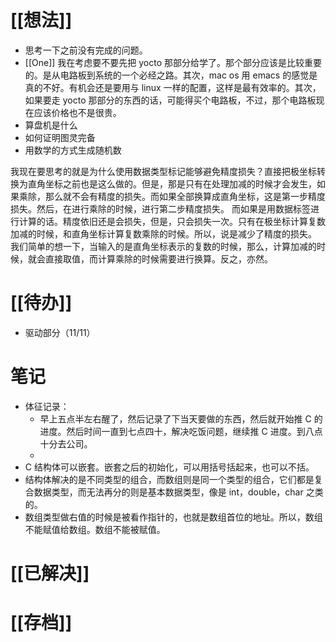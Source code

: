 # [[想法]]
- 思考一下之前没有完成的问题。
- [[One]]
我在考虑要不要先把 yocto 那部分给学了。那个部分应该是比较重要的。是从电路板到系统的一个必经之路。其次，mac os 用 emacs 的感觉是真的不好。有机会还是要用与 linux 一样的配置，这样是最有效率的。其次，如果要走 yocto 那部分的东西的话，可能得买个电路板，不过，那个电路板现在应该价格也不是很贵。
- 算盘机是什么
- 如何证明图灵完备
- 用数学的方式生成随机数

我现在要思考的就是为什么使用数据类型标记能够避免精度损失？直接把极坐标转换为直角坐标之前也是这么做的。但是，那是只有在处理加减的时候才会发生，如果乘除，那么就不会有精度的损失。而如果全部换算成直角坐标，这是第一步精度损失。然后，在进行乘除的时候，进行第二步精度损失。
而如果是用数据标签进行计算的话。精度依旧还是会损失，但是，只会损失一次。只有在极坐标计算复数加减的时候，和直角坐标计算复数乘除的时候。所以，说是减少了精度的损失。
我们简单的想一下，当输入的是直角坐标表示的复数的时候，那么，计算加减的时候，就会直接取值，而计算乘除的时候需要进行换算。反之，亦然。
# [[待办]]
- 驱动部分（11/11）

# 笔记
- 体征记录：
	- 早上五点半左右醒了，然后记录了下当天要做的东西，然后就开始推 C 的进度。然后时间一直到七点四十，解决吃饭问题，继续推 C 进度。到八点十分去公司。
	- 
- C 结构体可以嵌套。嵌套之后的初始化，可以用括号括起来，也可以不括。
- 结构体解决的是不同类型的组合，而数组则是同一个类型的组合，它们都是复合数据类型，而无法再分的则是基本数据类型，像是 int，double，char 之类的。
- 数组类型做右值的时候是被看作指针的，也就是数组首位的地址。所以，数组不能赋值给数组。数组不能被赋值。 

# [[已解决]]

# [[存档]]